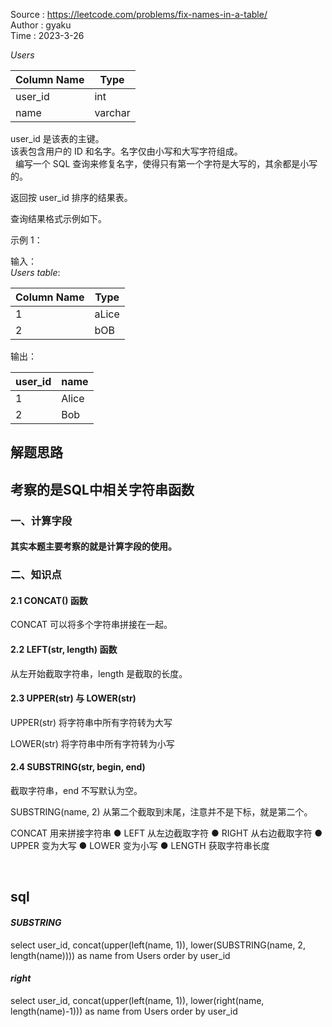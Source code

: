 Source : https://leetcode.com/problems/fix-names-in-a-table/<br>
Author : gyaku<br>
Time   : 2023-3-26<br>

*Users*

|Column Name| Type|   
|---|---|
|user_id    | int   |  
|name       | varchar |

user_id 是该表的主键。<br>
该表包含用户的 ID 和名字。名字仅由小写和大写字符组成。<br>
 
编写一个 SQL 查询来修复名字，使得只有第一个字符是大写的，其余都是小写的。<br>

返回按 user_id 排序的结果表。<br>

查询结果格式示例如下。<br>

示例 1：

输入：<br>
_Users table_:

|Column Name| Type| 
|---|---|
| 1       | aLice |<br>
| 2       | bOB   |<br>

输出：

| user_id | name  |
|---|---|
| 1       | Alice |
| 2       | Bob   |


## 解题思路
## 考察的是SQL中相关字符串函数

### 一、计算字段
 
#### 其实本题主要考察的就是计算字段的使用。
 
### 二、知识点
#### 2.1 CONCAT() 函数

 CONCAT 可以将多个字符串拼接在一起。

#### 2.2 LEFT(str, length) 函数

 从左开始截取字符串，length 是截取的长度。
 
#### 2.3 UPPER(str) 与 LOWER(str)
 
 UPPER(str) 将字符串中所有字符转为大写

 LOWER(str) 将字符串中所有字符转为小写
#### 2.4 SUBSTRING(str, begin, end)

 截取字符串，end 不写默认为空。

 SUBSTRING(name, 2) 从第二个截取到末尾，注意并不是下标，就是第二个。

 CONCAT 用来拼接字符串 ● LEFT 从左边截取字符 ● RIGHT 从右边截取字符 
 ● UPPER 变为大写 ● LOWER 变为小写 ● LENGTH 获取字符串长度
 
 <br>
 
## sql
 
#### _SUBSTRING_
 
 
 select user_id, concat(upper(left(name, 1)), lower(SUBSTRING(name, 2, length(name)))) as name
 from Users
 order by user_id
 
#### _right_
 
 select user_id, concat(upper(left(name, 1)), lower(right(name, length(name)-1))) as name
 from Users
 order by user_id

